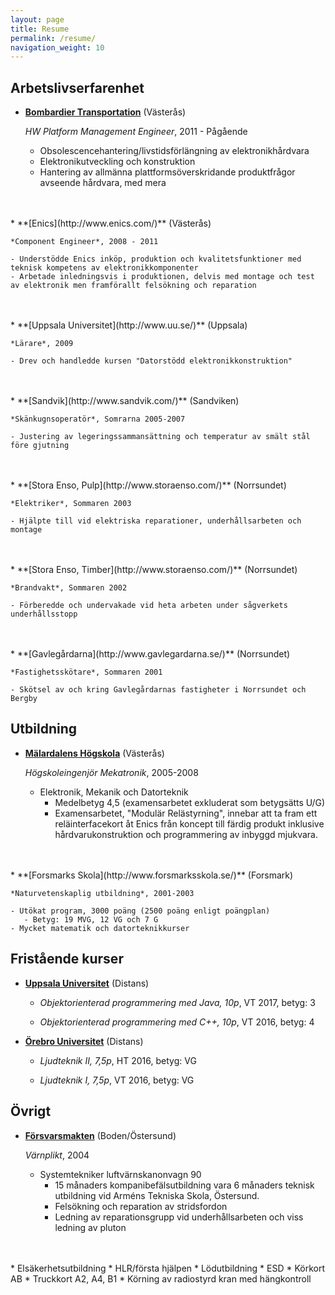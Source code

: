 ```yaml
---
layout: page
title: Resume
permalink: /resume/
navigation_weight: 10
---
```


Arbetslivserfarenhet
---------------

*   **[Bombardier Transportation](http://www.bombardier.com/)** (Västerås)

    *HW Platform Management Engineer*, 2011 - Pågående

    - Obsolescencehantering/livstidsförlängning av elektronikhårdvara
    - Elektronikutveckling och konstruktion
    - Hantering av allmänna plattformsöverskridande produktfrågor avseende hårdvara, med mera
<br>
<br>
*   **[Enics](http://www.enics.com/)** (Västerås)

    *Component Engineer*, 2008 - 2011

    - Understödde Enics inköp, produktion och kvalitetsfunktioner med teknisk kompetens av elektronikkomponenter
    - Arbetade inledningsvis i produktionen, delvis med montage och test av elektronik men framförallt felsökning och reparation
<br>
<br>
*   **[Uppsala Universitet](http://www.uu.se/)** (Uppsala)

    *Lärare*, 2009

    - Drev och handledde kursen "Datorstödd elektronikkonstruktion"
<br>
<br>
*   **[Sandvik](http://www.sandvik.com/)** (Sandviken)

    *Skänkugnsoperatör*, Somrarna 2005-2007

    - Justering av legeringssammansättning och temperatur av smält stål före gjutning
<br>
<br>
*   **[Stora Enso, Pulp](http://www.storaenso.com/)** (Norrsundet)

    *Elektriker*, Sommaren 2003

    - Hjälpte till vid elektriska reparationer, underhållsarbeten och montage
<br>
<br>
*   **[Stora Enso, Timber](http://www.storaenso.com/)** (Norrsundet)

    *Brandvakt*, Sommaren 2002

    - Förberedde och undervakade vid heta arbeten under sågverkets underhållsstopp
<br>
<br>
*   **[Gavlegårdarna](http://www.gavlegardarna.se/)** (Norrsundet)

    *Fastighetsskötare*, Sommaren 2001

    - Skötsel av och kring Gavlegårdarnas fastigheter i Norrsundet och Bergby

Utbildning
----------

*   **[Mälardalens Högskola](http://www.mdh.se/)** (Västerås)

    *Högskoleingenjör Mekatronik*, 2005-2008

    - Elektronik, Mekanik och Datorteknik
       - Medelbetyg 4,5 (examensarbetet exkluderat som betygsätts U/G)
       - Examensarbetet, "Modulär Relästyrning", innebar att ta fram ett reläinterfacekort åt Enics från koncept till färdig produkt inklusive hårdvarukonstruktion och programmering av inbyggd mjukvara.
<br>
<br>
*   **[Forsmarks Skola](http://www.forsmarksskola.se/)** (Forsmark)

    *Naturvetenskaplig utbildning*, 2001-2003

    - Utökat program, 3000 poäng (2500 poäng enligt poängplan)
       - Betyg: 19 MVG, 12 VG och 7 G
    - Mycket matematik och datorteknikkurser

Fristående kurser
-----------------
*   **[Uppsala Universitet](http://www.uu.se/)** (Distans)

    - *Objektorienterad programmering med Java, 10p*, VT 2017, betyg: 3

    - *Objektorienterad programmering med C++, 10p*, VT 2016, betyg: 4
    
*   **[Örebro Universitet](http://www.oru.se/)** (Distans)

    - *Ljudteknik II, 7,5p*, HT 2016, betyg: VG

    - *Ljudteknik I, 7,5p*, VT 2016, betyg: VG


Övrigt
------

*   **[Försvarsmakten](http://www.forsvarsmakten.se/)** (Boden/Östersund)

    *Värnplikt*, 2004

    - Systemtekniker luftvärnskanonvagn 90
       - 15 månaders kompanibefälsutbildning vara 6 månaders teknisk utbildning vid Arméns Tekniska Skola, Östersund.
       - Felsökning och reparation av stridsfordon
       - Ledning av reparationsgrupp vid underhållsarbeten och viss ledning av pluton
<br>
<br>
*   Elsäkerhetsutbildning
*   HLR/första hjälpen
*   Lödutbildning
*   ESD
*   Körkort AB
*   Truckkort A2, A4, B1
*   Körning av radiostyrd kran med hängkontroll
